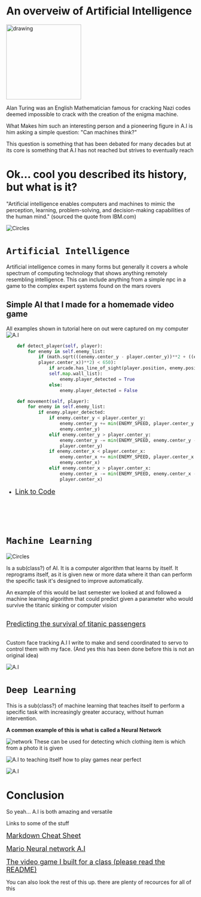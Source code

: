 # An overveiw of Artificial Intelligence



<img src="photos/Alan-Turing.jpg" alt="drawing" width="200"/>

Alan Turing was an English Mathematician famous for cracking Nazi codes deemed impossible to crack with the creation of the enigma machine. 

What Makes him such an interesting person and a pioneering figure in A.I is him asking a simple question: "Can machines think?" 

This question is something that has been debated for many decades but at its core is something that A.I has not reached but strives to eventually reach


# Ok... cool you described its history, but what is it?
"Artificial intelligence enables computers and machines to mimic the perception, learning, problem-solving, and decision-making capabilities of the human mind." (sourced the quote from IBM.com)

![Circles](photos/IBM.webp "layered circles")
# `Artificial Intelligence`
Artificial intelligence comes in many forms but generally it covers a whole spectrum of computing technology that shows anything remotely resembling intelligence. This can include anything from a simple npc in a game to the complex expert systems found on the mars rovers
## Simple AI that I made for a homemade video game
All examples shown in tutorial here on out were captured on my computer
![A.I](photos/Game_Ai.gif "The A.I as you can see follows the player VERY simply")
```python
    def detect_player(self, player):
        for enemy in self.enemy_list:
            if (math.sqrt(((enemy.center_y - player.center_y))**2 + ((enemy.center_x - 
            player.center_x))**2) < 650): 
                if arcade.has_line_of_sight(player.position, enemy.position, 
                self.map.wall_list):
                    enemy.player_detected = True
                else: 
                    enemy.player_detected = False

    def movement(self, player):
        for enemy in self.enemy_list:
            if enemy.player_detected:
                if enemy.center_y < player.center_y:
                    enemy.center_y += min(ENEMY_SPEED, player.center_y - 
                    enemy.center_y)
                elif enemy.center_y > player.center_y:
                    enemy.center_y -= min(ENEMY_SPEED, enemy.center_y - 
                    player.center_y)
                if enemy.center_x < player.center_x:
                    enemy.center_x += min(ENEMY_SPEED, player.center_x - 
                    enemy.center_x)
                elif enemy.center_x > player.center_x:
                    enemy.center_x -= min(ENEMY_SPEED, enemy.center_x - 
                    player.center_x)
```
- [ <font size="4"> Link to Code</font>](https://github.com/DenverConger/Object-Oriented-Programing-BYUI-Dev-team-5) 
  <br/>
  <br/>
  <br/>
  <br/>
  <br/>
# `Machine Learning`
![Circles](photos/IBM.webp "layered circles")


Is a sub(class?) of AI. It is a computer algorithm that learns by itself. It reprograms itself, as it is given new or more data where it than can perform the specific task it's designed to improve automatically.

An example of this would be last semester we looked at and followed a machine learning algorithm that could predict given a parameter who would survive the titanic sinking or computer vision
  <br/>
  <br/>
  
[ <font size="4"> Predicting the survival of titanic passengers</font>](https://towardsdatascience.com/predicting-the-survival-of-titanic-passengers-30870ccc7e8)
  <br/>
  <br/>

  Custom face tracking A.I I write to make and send coordinated to servo to control them with my face. 
  (And yes this has been done before this is not an original idea)

  ![A.I](photos/Face_AI.gif "It tracks the center point of the square made")
# `Deep Learning`
This is a sub(class?) of machine learning that teaches itself to perform a specific task with increasingly greater accuracy, without human intervention.

**A common example of this is what is called a Neural Network**

![network](photos/neural.webp "many circles this time")
 These can be used for detecting which clothing item is which from a photo it is given 

  ![A.I](photos/Clothes.png "It tracks the center point of the square made")
   to teaching itself how to play games near perfect



  ![A.I](photos/Mario.gif "You can see the neural network")

# Conclusion
So yeah... A.I is both amazing and versatile


Links to some of the stuff

[ <font size="4"> Markdown Cheat Sheet</font>](https://www.markdownguide.org/cheat-sheet/)

[ <font size="4"> Mario Neural network A.I</font>](https://www.youtube.com/watch?v=qv6UVOQ0F44)

[ <font size="4"> The video game I built for a class (please read the README)</font>](https://github.com/DenverConger/Object-Oriented-Programing-BYUI-Dev-team-5)

 You can also look the rest of this up. there are plenty of recources for all of this
